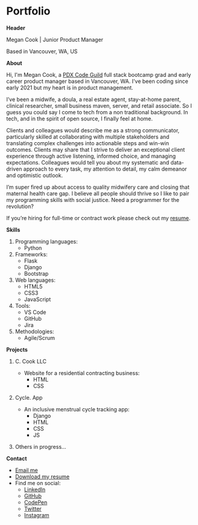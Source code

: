 # Portfolio

**Header**

Megan Cook | Junior Product Manager

Based in Vancouver, WA, US

**About**

Hi, I'm Megan Cook, a [PDX Code Guild](https://pdxcodeguild.com/) full stack bootcamp grad and early career product manager based in Vancouver, WA. I've been coding since early 2021 but my heart is in product management. 

I’ve been a midwife, a doula, a real estate agent, stay-at-home parent, clinical researcher, small business maven, server, and retail associate. So I guess you could say I come to tech from a non traditional background. In tech, and in the spirit of open source, I finally feel at home.

Clients and colleagues would describe me as a strong communicator, particularly skilled at collaborating with multiple stakeholders and translating complex challenges into actionable steps and win-win outcomes. Clients may share that I strive to deliver an exceptional client experience through active listening, informed choice, and managing expectations. Colleagues would tell you about my systematic and data-driven approach to every task, my attention to detail, my calm demeanor and optimistic outlook.

I’m super fired up about access to quality midwifery care and closing that maternal health care gap. I believe all people should thrive so I like to pair my programming skills with social justice. Need a programmer for the revolution?

If you’re hiring for full-time or contract work please check out my [resume](downloads/Resume_MeganCook_10212021_FullStackDeveloper.pdf).

**Skills**

1. Programming languages:
    * Python
2. Frameworks:
    * Flask
    * Django
    * Bootstrap
3. Web languages:
    * HTML5
    * CSS3
    * JavaScript
4. Tools:
    * VS Code
    * GitHub
    * Jira
5. Methodologies:
    * Agile/Scrum

**Projects**

1. C. Cook LLC
    * Website for a residential contracting business:
        * HTML
        * CSS

2. Cycle. App
    * An inclusive menstrual cycle tracking app:
        * Django
        * HTML
        * CSS
        * JS

3. Others in progress...

**Contact**

* [Email me](mailto:megan@meganxcook.com)
* [Download my resume](downloads/Resume_MeganCook_10212021_FullStackDeveloper.pdf)
* Find me on social: 
    * [LinkedIn](https://www.linkedin.com/in/meganxcook/)
    * [GitHub](https://github.com/meganxcook)
    * [CodePen](https://codepen.io/meganxcook)
    * [Twitter](https://twitter.com/meganxcook_)
    * [Instagram](https://www.instagram.com/meganxcook/)